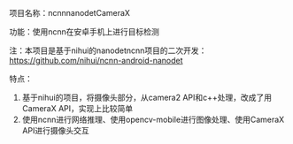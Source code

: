 项目名称：ncnnnanodetCameraX

功能：使用ncnn在安卓手机上进行目标检测

注：本项目是基于nihui的nanodetncnn项目的二次开发：https://github.com/nihui/ncnn-android-nanodet



特点：

1. 基于nihui的项目，将摄像头部分，从camera2 API和c++处理，改成了用CameraX API，实现上比较简单
2. 使用ncnn进行网络推理、使用opencv-mobile进行图像处理、使用CameraX API进行摄像头交互
